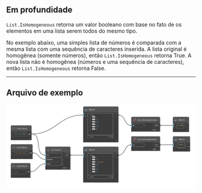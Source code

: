 ## Em profundidade
`List.IsHomogeneous` retorna um valor booleano com base no fato de os elementos em uma lista serem todos do mesmo tipo.

No exemplo abaixo, uma simples lista de números é comparada com a mesma lista com uma sequência de caracteres inserida. A lista original é homogênea (somente números), então `List.IsHomogeneous` retorna True. A nova lista não é homogênea (números e uma sequência de caracteres), então `List.IsHomogeneous` retorna False.
___
## Arquivo de exemplo

![List.IsHomogeneous](./DSCore.List.IsHomogeneous_img.jpg)
